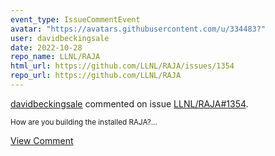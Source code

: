 ```yaml
---
event_type: IssueCommentEvent
avatar: "https://avatars.githubusercontent.com/u/334483?"
user: davidbeckingsale
date: 2022-10-28
repo_name: LLNL/RAJA
html_url: https://github.com/LLNL/RAJA/issues/1354
repo_url: https://github.com/LLNL/RAJA
---
```


<a href='https://github.com/davidbeckingsale' target='_blank'>davidbeckingsale</a> commented on issue <a href='https://github.com/LLNL/RAJA/issues/1354' target='_blank'>LLNL/RAJA#1354</a>.

<small>How are you building the installed RAJA?...</small>

<a href='https://github.com/LLNL/RAJA/issues/1354' target='_blank'>View Comment</a>